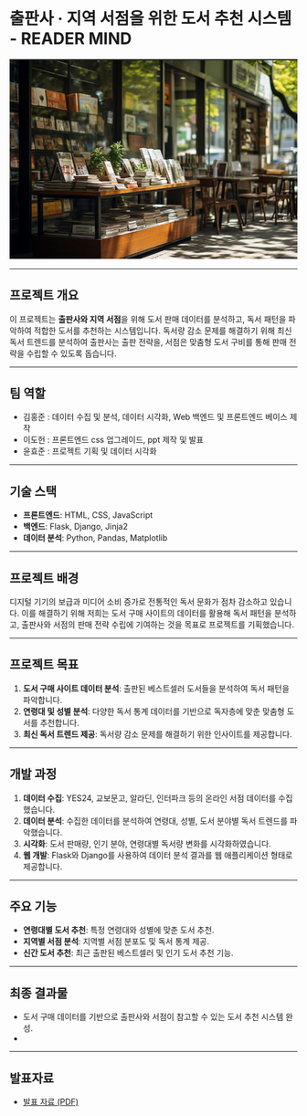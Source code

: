 # 출판사 · 지역 서점을 위한 도서 추천 시스템 - READER MIND
![Background Image](https://github.com/wjsghk1267/1st_team_project/blob/main/wallpaper/book.jpg?raw=true)

---

## 프로젝트 개요
이 프로젝트는 **출판사와 지역 서점**을 위해 도서 판매 데이터를 분석하고, 독서 패턴을 파악하여 적합한 도서를 추천하는 시스템입니다. 독서량 감소 문제를 해결하기 위해 최신 독서 트렌드를 분석하여 출판사는 출판 전략을, 서점은 맞춤형 도서 구비를 통해 판매 전략을 수립할 수 있도록 돕습니다.  

---

## 팀 역할
- 김홍준 : 데이터 수집 및 분석, 데이터 시각화, Web 백엔드 및 프론트엔드 베이스 제작
- 이도헌 : 프론트엔드 css 업그레이드, ppt 제작 및 발표
- 윤효준 : 프로젝트 기획 및 데이터 시각화  

---

## 기술 스택
- **프론트엔드**: HTML, CSS, JavaScript
- **백엔드**: Flask, Django, Jinja2
- **데이터 분석**: Python, Pandas, Matplotlib

---

## 프로젝트 배경
디지털 기기의 보급과 미디어 소비 증가로 전통적인 독서 문화가 점차 감소하고 있습니다. 이를 해결하기 위해 저희는 도서 구매 사이트의 데이터를 활용해 독서 패턴을 분석하고, 출판사와 서점의 판매 전략 수립에 기여하는 것을 목표로 프로젝트를 기획했습니다.

---

## 프로젝트 목표
1. **도서 구매 사이트 데이터 분석**: 출판된 베스트셀러 도서들을 분석하여 독서 패턴을 파악합니다.
2. **연령대 및 성별 분석**: 다양한 독서 통계 데이터를 기반으로 독자층에 맞춘 맞춤형 도서를 추천합니다.
3. **최신 독서 트렌드 제공**: 독서량 감소 문제를 해결하기 위한 인사이트를 제공합니다.

---

## 개발 과정
1. **데이터 수집**: YES24, 교보문고, 알라딘, 인터파크 등의 온라인 서점 데이터를 수집했습니다.
2. **데이터 분석**: 수집한 데이터를 분석하여 연령대, 성별, 도서 분야별 독서 트렌드를 파악했습니다.
3. **시각화**: 도서 판매량, 인기 분야, 연령대별 독서량 변화를 시각화하였습니다.
4. **웹 개발**: Flask와 Django를 사용하여 데이터 분석 결과를 웹 애플리케이션 형태로 제공합니다.

---

## 주요 기능
- **연령대별 도서 추천**: 특정 연령대와 성별에 맞춘 도서 추천.
- **지역별 서점 분석**: 지역별 서점 분포도 및 독서 통계 제공.
- **신간 도서 추천**: 최근 출판된 베스트셀러 및 인기 도서 추천 기능.

---

## 최종 결과물
- 도서 구매 데이터를 기반으로 출판사와 서점이 참고할 수 있는 도서 추천 시스템 완성.
- 
---

## 발표자료
- [발표 자료 (PDF)](https://github.com/wjsghk1267/1st_team_project/blob/main/%EC%B6%9C%ED%8C%90%EC%82%AC%2C%20%EC%A7%80%EC%97%AD%20%EC%84%9C%EC%A0%90%EC%9D%84%20%EC%9C%84%ED%95%9C%20%EB%8F%84%EC%84%9C%20%EC%B6%94%EC%B2%9C%20%EC%8B%9C%EC%8A%A4%ED%85%9C.pdf)
